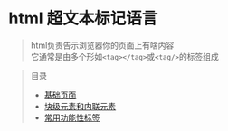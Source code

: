 # html 超文本标记语言
>html负责告示浏览器你的页面上有啥内容  
>它通常是由多个形如`<tag></tag>`或`<tag/>`的标签组成

>目录
>- [基础页面](基础页面.md)
>- [块级元素和内联元素](块级元素和内联元素.md)
>- [常用功能性标签](常用功能性标签.md)
